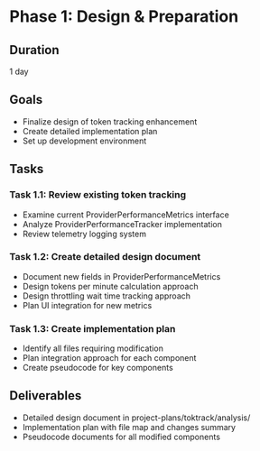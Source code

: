 # Phase 1: Design & Preparation

## Duration
1 day

## Goals
- Finalize design of token tracking enhancement
- Create detailed implementation plan
- Set up development environment

## Tasks

### Task 1.1: Review existing token tracking
- Examine current ProviderPerformanceMetrics interface
- Analyze ProviderPerformanceTracker implementation
- Review telemetry logging system

### Task 1.2: Create detailed design document
- Document new fields in ProviderPerformanceMetrics
- Design tokens per minute calculation approach
- Design throttling wait time tracking approach
- Plan UI integration for new metrics

### Task 1.3: Create implementation plan
- Identify all files requiring modification
- Plan integration approach for each component
- Create pseudocode for key components

## Deliverables
- Detailed design document in project-plans/toktrack/analysis/
- Implementation plan with file map and changes summary
- Pseudocode documents for all modified components